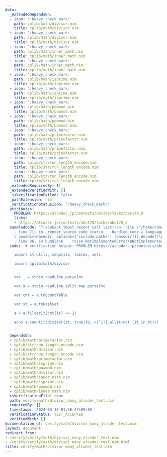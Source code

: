 ```yaml
---
data:
  _extendedDependsOn:
  - icon: ':heavy_check_mark:'
    path: cplib/math/divisor.nim
    title: cplib/math/divisor.nim
  - icon: ':heavy_check_mark:'
    path: cplib/math/divisor.nim
    title: cplib/math/divisor.nim
  - icon: ':heavy_check_mark:'
    path: cplib/math/inner_math.nim
    title: cplib/math/inner_math.nim
  - icon: ':heavy_check_mark:'
    path: cplib/math/inner_math.nim
    title: cplib/math/inner_math.nim
  - icon: ':heavy_check_mark:'
    path: cplib/math/isprime.nim
    title: cplib/math/isprime.nim
  - icon: ':heavy_check_mark:'
    path: cplib/math/isprime.nim
    title: cplib/math/isprime.nim
  - icon: ':heavy_check_mark:'
    path: cplib/math/powmod.nim
    title: cplib/math/powmod.nim
  - icon: ':heavy_check_mark:'
    path: cplib/math/powmod.nim
    title: cplib/math/powmod.nim
  - icon: ':heavy_check_mark:'
    path: cplib/math/primefactor.nim
    title: cplib/math/primefactor.nim
  - icon: ':heavy_check_mark:'
    path: cplib/math/primefactor.nim
    title: cplib/math/primefactor.nim
  - icon: ':heavy_check_mark:'
    path: cplib/str/run_length_encode.nim
    title: cplib/str/run_length_encode.nim
  - icon: ':heavy_check_mark:'
    path: cplib/str/run_length_encode.nim
    title: cplib/str/run_length_encode.nim
  _extendedRequiredBy: []
  _extendedVerifiedWith: []
  _isVerificationFailed: false
  _pathExtension: nim
  _verificationStatusIcon: ':heavy_check_mark:'
  attributes:
    PROBLEM: https://atcoder.jp/contests/abc170/tasks/abc170_d
    links:
    - https://atcoder.jp/contests/abc170/tasks/abc170_d
  bundledCode: "Traceback (most recent call last):\n  File \"/home/runner/.local/lib/python3.10/site-packages/onlinejudge_verify/documentation/build.py\"\
    , line 71, in _render_source_code_stat\n    bundled_code = language.bundle(stat.path,\
    \ basedir=basedir, options={'include_paths': [basedir]}).decode()\n  File \"/home/runner/.local/lib/python3.10/site-packages/onlinejudge_verify/languages/nim.py\"\
    , line 86, in bundle\n    raise NotImplementedError\nNotImplementedError\n"
  code: '# verification-helper: PROBLEM https://atcoder.jp/contests/abc170/tasks/abc170_d

    import strutils, sequtils, tables, sets

    import cplib/math/divisor


    var _ = stdin.readLine.parseInt

    var a = stdin.readLine.split.map parseInt

    var cnt = a.toCountTable

    var st = a.toHashSet

    a = a.filterIt(cnt[it] <= 1)

    echo a.countit(divisor(it, true)[0..<(^1)].allIt(not (it in st)))

    '
  dependsOn:
  - cplib/math/primefactor.nim
  - cplib/str/run_length_encode.nim
  - cplib/math/divisor.nim
  - cplib/str/run_length_encode.nim
  - cplib/math/primefactor.nim
  - cplib/math/isprime.nim
  - cplib/math/powmod.nim
  - cplib/math/divisor.nim
  - cplib/math/inner_math.nim
  - cplib/math/isprime.nim
  - cplib/math/powmod.nim
  - cplib/math/inner_math.nim
  isVerificationFile: true
  path: verify/math/divisor_many_atcoder_test.nim
  requiredBy: []
  timestamp: '2024-03-16 01:58:47+09:00'
  verificationStatus: TEST_ACCEPTED
  verifiedWith: []
documentation_of: verify/math/divisor_many_atcoder_test.nim
layout: document
redirect_from:
- /verify/verify/math/divisor_many_atcoder_test.nim
- /verify/verify/math/divisor_many_atcoder_test.nim.html
title: verify/math/divisor_many_atcoder_test.nim
---
```

